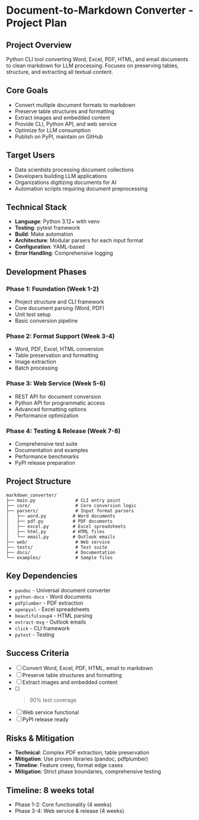 # Document-to-Markdown Converter - Project Plan

## Project Overview
Python CLI tool converting Word, Excel, PDF, HTML, and email documents to clean markdown for LLM processing. Focuses on preserving tables, structure, and extracting all textual content.

## Core Goals
- Convert multiple document formats to markdown
- Preserve table structures and formatting
- Extract images and embedded content
- Provide CLI, Python API, and web service
- Optimize for LLM consumption
- Publish on PyPI, maintain on GitHub

## Target Users
- Data scientists processing document collections
- Developers building LLM applications
- Organizations digitizing documents for AI
- Automation scripts requiring document preprocessing

## Technical Stack
- **Language**: Python 3.12+ with venv
- **Testing**: pytest framework
- **Build**: Make automation
- **Architecture**: Modular parsers for each input format
- **Configuration**: YAML-based
- **Error Handling**: Comprehensive logging

## Development Phases

### Phase 1: Foundation (Week 1-2)
- Project structure and CLI framework
- Core document parsing (Word, PDF)
- Unit test setup
- Basic conversion pipeline

### Phase 2: Format Support (Week 3-4)
- Word, PDF, Excel, HTML conversion
- Table preservation and formatting
- Image extraction
- Batch processing

### Phase 3: Web Service (Week 5-6)
- REST API for document conversion
- Python API for programmatic access
- Advanced formatting options
- Performance optimization

### Phase 4: Testing & Release (Week 7-8)
- Comprehensive test suite
- Documentation and examples
- Performance benchmarks
- PyPI release preparation

## Project Structure
```
markdown_converter/
├── main.py               # CLI entry point
├── core/                 # Core conversion logic
├── parsers/              # Input format parsers
│   ├── word.py          # Word documents
│   ├── pdf.py           # PDF documents
│   ├── excel.py         # Excel spreadsheets
│   ├── html.py          # HTML files
│   └── email.py         # Outlook emails
├── web/                  # Web service
├── tests/                # Test suite
├── docs/                 # Documentation
└── examples/             # Sample files
```

## Key Dependencies
- `pandoc` - Universal document converter
- `python-docx` - Word documents
- `pdfplumber` - PDF extraction
- `openpyxl` - Excel spreadsheets
- `beautifulsoup4` - HTML parsing
- `extract-msg` - Outlook emails
- `click` - CLI framework
- `pytest` - Testing

## Success Criteria
- [ ] Convert Word, Excel, PDF, HTML, email to markdown
- [ ] Preserve table structures and formatting
- [ ] Extract images and embedded content
- [ ] >90% test coverage
- [ ] Web service functional
- [ ] PyPI release ready

## Risks & Mitigation
- **Technical**: Complex PDF extraction, table preservation
- **Mitigation**: Use proven libraries (pandoc, pdfplumber)
- **Timeline**: Feature creep, format edge cases
- **Mitigation**: Strict phase boundaries, comprehensive testing

## Timeline: 8 weeks total
- Phase 1-2: Core functionality (4 weeks)
- Phase 3-4: Web service & release (4 weeks)
